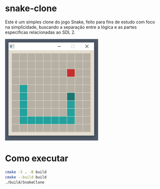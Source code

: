 # snake-clone

Este é um simples clone do jogo Snake, feito para fins de estudo com foco na simplicidade, buscando a separação entre a lógica e as partes especificas relacionadas ao SDL 2.

![Print do jogo](print.jpg)

# Como executar

```sh
cmake -S . -B build
cmake --build build
./build/SnakeClone
```
